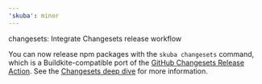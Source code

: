 ```yaml
---
'skuba': minor
---
```


changesets: Integrate Changesets release workflow

You can now release npm packages with the `skuba changesets` command, which is a Buildkite-compatible port of the [GitHub Changesets Release Action](https://github.com/changesets/action). See the [Changesets deep dive](https://seek-oss.github.io/skuba/docs/deep-dives/changesets.html) for more information.
